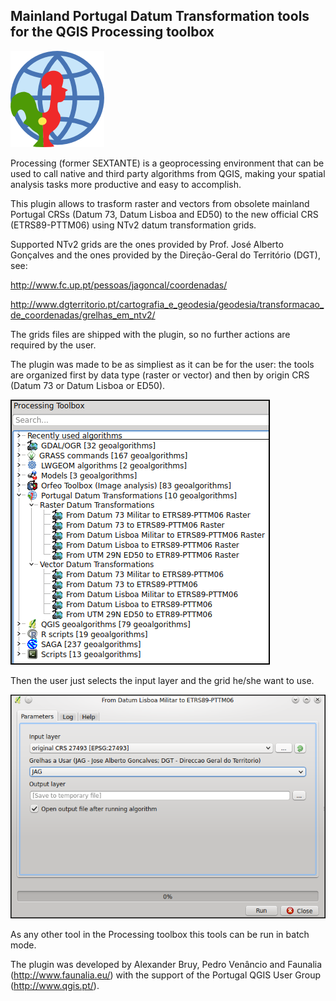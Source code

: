 Mainland Portugal Datum Transformation tools for the QGIS Processing toolbox
--------------------------------------

![](/icons/pttransform.png)

Processing (former SEXTANTE) is a geoprocessing environment that can be used to call native and third party algorithms from QGIS, making your spatial analysis
tasks more productive and easy to accomplish.

This plugin allows to trasform raster and vectors from obsolete mainland Portugal CRSs (Datum 73, Datum Lisboa and ED50) to the new official CRS 
(ETRS89-PTTM06) using NTv2 datum transformation grids.

Supported NTv2 grids are the ones provided by Prof. José Alberto Gonçalves and the ones provided by the Direção-Geral do Território (DGT), see:

http://www.fc.up.pt/pessoas/jagoncal/coordenadas/

http://www.dgterritorio.pt/cartografia_e_geodesia/geodesia/transformacao_de_coordenadas/grelhas_em_ntv2/

The grids files are shipped with the plugin, so no further actions are required by the user.

The plugin was made to be as simpliest as it can be for the user: the tools are organized first by data type (raster or vector) and then by origin CRS (Datum 73 or Datum Lisboa or ED50). 

![](/icons/pttransform_menu.png)

Then the user just selects the input layer and the grid he/she want to use.

![](/icons/pttransform_gui.png)

As any other tool in the Processing toolbox this tools can be run in batch mode.

The plugin was developed by Alexander Bruy, Pedro Venâncio and Faunalia (http://www.faunalia.eu/) with the support of the Portugal QGIS User Group (http://www.qgis.pt/).